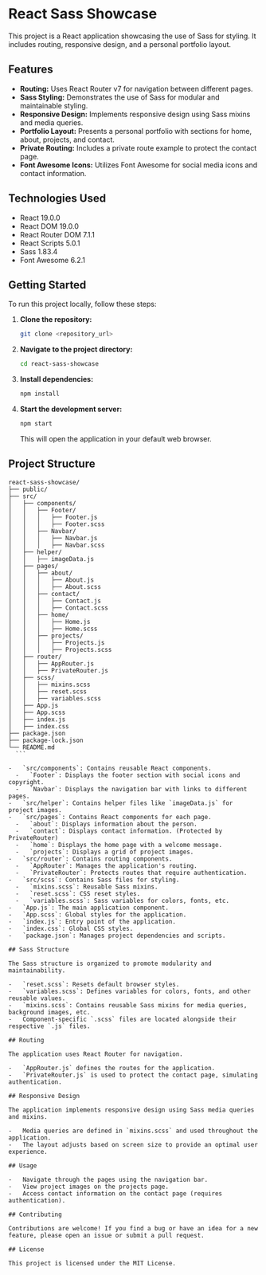 # React Sass Showcase

This project is a React application showcasing the use of Sass for styling. It includes routing, responsive design, and a personal portfolio layout.

## Features

-   **Routing:** Uses React Router v7 for navigation between different pages.
-   **Sass Styling:** Demonstrates the use of Sass for modular and maintainable styling.
-   **Responsive Design:** Implements responsive design using Sass mixins and media queries.
-   **Portfolio Layout:** Presents a personal portfolio with sections for home, about, projects, and contact.
-   **Private Routing:** Includes a private route example to protect the contact page.
-   **Font Awesome Icons:** Utilizes Font Awesome for social media icons and contact information.

## Technologies Used

-   React 19.0.0
-   React DOM 19.0.0
-   React Router DOM 7.1.1
-   React Scripts 5.0.1
-   Sass 1.83.4
-   Font Awesome 6.2.1

## Getting Started

To run this project locally, follow these steps:

1.  **Clone the repository:**

    ```bash
    git clone <repository_url>
    ```

2.  **Navigate to the project directory:**

    ```bash
    cd react-sass-showcase
    ```

3.  **Install dependencies:**

    ```bash
    npm install
    ```

4.  **Start the development server:**

    ```bash
    npm start
    ```

    This will open the application in your default web browser.

## Project Structure
  ```
  react-sass-showcase/
├── public/
├── src/
│   ├── components/
│   │   ├── Footer/
│   │   │   ├── Footer.js
│   │   │   ├── Footer.scss
│   │   ├── Navbar/
│   │   │   ├── Navbar.js
│   │   │   ├── Navbar.scss
│   ├── helper/
│   │   ├── imageData.js
│   ├── pages/
│   │   ├── about/
│   │   │   ├── About.js
│   │   │   ├── About.scss
│   │   ├── contact/
│   │   │   ├── Contact.js
│   │   │   ├── Contact.scss
│   │   ├── home/
│   │   │   ├── Home.js
│   │   │   ├── Home.scss
│   │   ├── projects/
│   │   │   ├── Projects.js
│   │   │   ├── Projects.scss
│   ├── router/
│   │   ├── AppRouter.js
│   │   ├── PrivateRouter.js
│   ├── scss/
│   │   ├── mixins.scss
│   │   ├── reset.scss
│   │   ├── variables.scss
│   ├── App.js
│   ├── App.scss
│   ├── index.js
│   ├── index.css
├── package.json
├── package-lock.json
└── README.md
    ```

-   `src/components`: Contains reusable React components.
    -   `Footer`: Displays the footer section with social icons and copyright.
    -   `Navbar`: Displays the navigation bar with links to different pages.
-   `src/helper`: Contains helper files like `imageData.js` for project images.
-   `src/pages`: Contains React components for each page.
    -   `about`: Displays information about the person.
    -   `contact`: Displays contact information. (Protected by PrivateRouter)
    -   `home`: Displays the home page with a welcome message.
    -   `projects`: Displays a grid of project images.
-   `src/router`: Contains routing components.
    -   `AppRouter`: Manages the application's routing.
    -   `PrivateRouter`: Protects routes that require authentication.
-   `src/scss`: Contains Sass files for styling.
    -   `mixins.scss`: Reusable Sass mixins.
    -   `reset.scss`: CSS reset styles.
    -   `variables.scss`: Sass variables for colors, fonts, etc.
-   `App.js`: The main application component.
-   `App.scss`: Global styles for the application.
-   `index.js`: Entry point of the application.
-   `index.css`: Global CSS styles.
-   `package.json`: Manages project dependencies and scripts.

## Sass Structure

The Sass structure is organized to promote modularity and maintainability.

-   `reset.scss`: Resets default browser styles.
-   `variables.scss`: Defines variables for colors, fonts, and other reusable values.
-   `mixins.scss`: Contains reusable Sass mixins for media queries, background images, etc.
-   Component-specific `.scss` files are located alongside their respective `.js` files.

## Routing

The application uses React Router for navigation.

-   `AppRouter.js` defines the routes for the application.
-   `PrivateRouter.js` is used to protect the contact page, simulating authentication.

## Responsive Design

The application implements responsive design using Sass media queries and mixins.

-   Media queries are defined in `mixins.scss` and used throughout the application.
-   The layout adjusts based on screen size to provide an optimal user experience.

## Usage

-   Navigate through the pages using the navigation bar.
-   View project images on the projects page.
-   Access contact information on the contact page (requires authentication).

## Contributing

Contributions are welcome! If you find a bug or have an idea for a new feature, please open an issue or submit a pull request.

## License

This project is licensed under the MIT License.